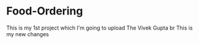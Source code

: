 # Food-Ordering
This is my 1st project which I'm going to upload
The Vivek Gupta
br
This is my new changes
